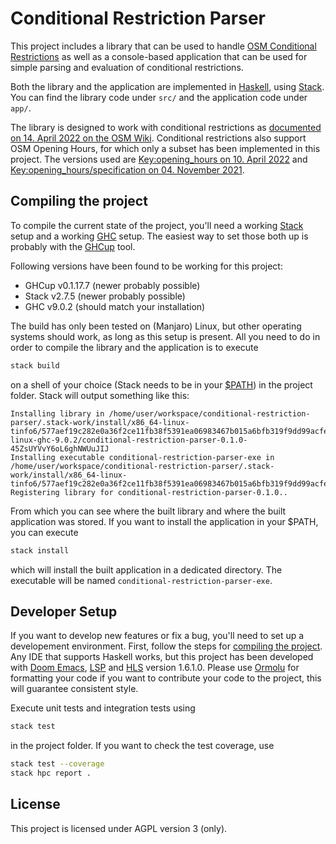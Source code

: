 # Conditional Restriction Parser

This project includes a library that can be used to handle [OSM Conditional Restrictions](https://wiki.openstreetmap.org/wiki/Conditional_restrictions)
as well as a console-based application
that can be used for simple parsing and evaluation of conditional restrictions.

Both the library and the application are implemented in [Haskell](https://www.haskell.org/),
using [Stack](https://docs.haskellstack.org/en/stable/README/).
You can find the library code under `src/` and the application code under `app/`.

The library is designed to work with conditional restrictions as
[documented on 14. April 2022 on the OSM Wiki](https://wiki.openstreetmap.org/w/index.php?title=Conditional_restrictions&oldid=2310830).
Conditional restrictions also support OSM Opening Hours, for which only a subset
has been implemented in this project. The versions used are
[Key:opening_hours on 10. April 2022](https://wiki.openstreetmap.org/w/index.php?title=Key:opening_hours&oldid=2309608)
and [Key:opening_hours/specification on 04. November 2021](https://wiki.openstreetmap.org/w/index.php?title=Key:opening_hours/specification&oldid=2215648).

## Compiling the project

To compile the current state of the project, you'll need a working [Stack](https://docs.haskellstack.org/en/stable/README/)
setup and a working [GHC](https://www.haskell.org/ghc/) setup. The easiest way to set those both up is
probably with the [GHCup](https://www.haskell.org/ghcup/) tool.

Following versions have been found to be working for this project:
- GHCup v0.1.17.7 (newer probably possible)
- Stack v2.7.5 (newer probably possible)
- GHC v9.0.2 (should match your installation)

The build has only been tested on (Manjaro) Linux, but other operating systems
should work, as long as this setup is present. All you need to do in order to
compile the library and the application is to execute

``` sh
stack build
```

on a shell of your choice (Stack needs to be in your
[$PATH](https://linuxconfig.org/linux-path-environment-variable)) in the project
folder. Stack will output something like this:

```
Installing library in /home/user/workspace/conditional-restriction-parser/.stack-work/install/x86_64-linux-tinfo6/577aef19c282e0a36f2ce11fb38f5391ea06983467b015a6bfb319f9dd99acfe/9.0.2/lib/x86_64-linux-ghc-9.0.2/conditional-restriction-parser-0.1.0-45ZsUYVvY6oL6ghNWUuJIJ
Installing executable conditional-restriction-parser-exe in /home/user/workspace/conditional-restriction-parser/.stack-work/install/x86_64-linux-tinfo6/577aef19c282e0a36f2ce11fb38f5391ea06983467b015a6bfb319f9dd99acfe/9.0.2/bin
Registering library for conditional-restriction-parser-0.1.0..
```

From which you can see where the built library and where the built application
was stored. If you want to install the application in your $PATH, you can
execute

``` sh
stack install
```

which will install the built application in a dedicated directory. The executable will be named `conditional-restriction-parser-exe`.

## Developer Setup

If you want to develop new features or fix a bug, you'll need to set up a
developement environment. First, follow the steps for [compiling the
project](#compiling-the-project). Any IDE that supports Haskell
works, but this project has been developed with [Doom
Emacs](https://github.com/doomemacs/doomemacs),
[LSP](https://microsoft.github.io/language-server-protocol/)
and [HLS](https://haskell-language-server.readthedocs.io/en/latest/what-is-hls.html) version 1.6.1.0.
Please use [Ormolu](https://github.com/tweag/ormolu) for formatting your code if you want
to contribute your code to the project, this will guarantee consistent style.

Execute unit tests and integration tests using

```sh
stack test
```

in the project folder. If you want to check the test coverage, use

``` sh
stack test --coverage
stack hpc report .
```

## License 

This project is licensed under AGPL version 3 (only).
